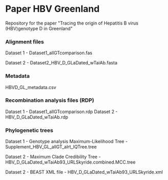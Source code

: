 # Paper HBV Greenland
Repository for the paper "Tracing the origin of Hepatitis B virus (HBV)genotype D in Greenland"

### Alignment files
Dataset 1 - Dataset1_allGTcomparison.fas

Dataset 2 - Dataset2_HBV_D_GLaDated_wTaiAb.fasta

### Metadata
HBVD_GL_metadata.csv

### Recombination analysis files (RDP)

Dataset 1 - Dataset1_allGTcomparison.rdp
Dataset 2 - HBV_D_GLaDated_wTaiAb.rdp

### Phylogenetic trees

Dataset 1 - Genotype analysis Maximum-Likelihood Tree - Supplement_HBV_GL_allGT_alrt_IQTree.tree

Dataset 2 - Maximum Clade Credibility Tree - HBV_D_GLaDated_wTaiAb93_URLSkyride.combined.MCC.tree

Dataset 2 - BEAST XML file - HBV_D_GLaDated_wTaiAb93_URLSkyride.xml
